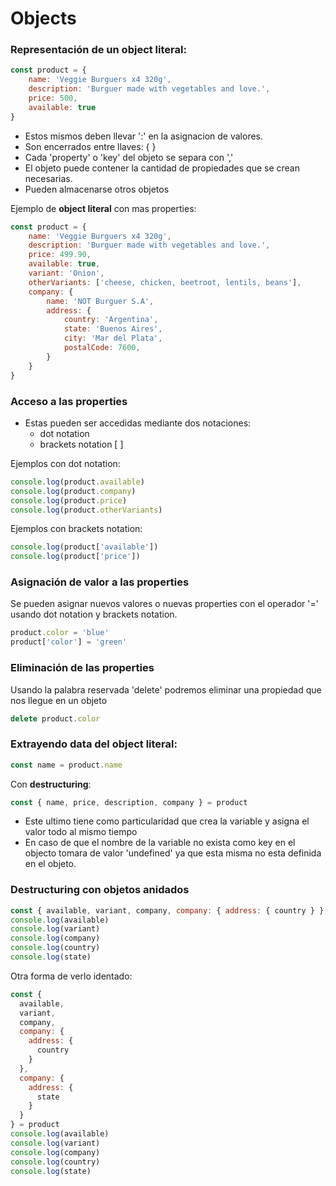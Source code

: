 # Objects

### Representación de un __object literal__:

``` js
const product = {
    name: 'Veggie Burguers x4 320g',
    description: 'Burguer made with vegetables and love.',
    price: 500,
    available: true
}
```
- Estos mismos deben llevar ':' en la asignacion de valores.
- Son encerrados entre llaves: { }
- Cada 'property' o 'key' del objeto se separa con ','
- El objeto puede contener la cantidad de propiedades que se crean necesarias.
- Pueden almacenarse otros objetos

Ejemplo de __object literal__ con mas properties:
``` js
const product = {
    name: 'Veggie Burguers x4 320g',
    description: 'Burguer made with vegetables and love.',
    price: 499.90,
    available: true,
    variant: 'Onion',
    otherVariants: ['cheese, chicken, beetroot, lentils, beans'],
    company: {
        name: 'NOT Burguer S.A',
        address: {
            country: 'Argentina',
            state: 'Buenos Aires',
            city: 'Mar del Plata',
            postalCode: 7600,
        }
    }
}
```

### Acceso a las properties

- Estas pueden ser accedidas mediante dos notaciones:
  - dot notation
  - brackets notation [ ]

Ejemplos con dot notation:

``` js
console.log(product.available)
console.log(product.company)
console.log(product.price)
console.log(product.otherVariants)
```

Ejemplos con brackets notation:

``` js
console.log(product['available'])
console.log(product['price'])
```

### Asignación de valor a las properties
Se pueden asignar nuevos valores o nuevas properties con el operador '=' usando dot notation y brackets notation.
``` js
product.color = 'blue'
product['color'] = 'green'
```

### Eliminación de las properties

Usando la palabra reservada 'delete' podremos eliminar una propiedad que nos llegue en un objeto
``` js 
delete product.color 
```

### Extrayendo data del __object literal__:
``` js
const name = product.name
```

Con __destructuring__:
``` js
const { name, price, description, company } = product
```
- Este ultimo tiene como particularidad que crea la variable y asigna el valor todo al mismo tiempo
- En caso de que el nombre de la variable no exista como key en el objecto tomara de valor 'undefined' ya que esta misma no esta definida en el objeto.

### Destructuring con objetos anidados

``` js
const { available, variant, company, company: { address: { country } }, company: { address: { state } } } = product
console.log(available)
console.log(variant)
console.log(company)
console.log(country)
console.log(state)
```

Otra forma de verlo identado:
``` js
const {
  available,
  variant,
  company,
  company: {
    address: {
      country
    }
  },
  company: {
    address: {
      state
    }
  }
} = product
console.log(available)
console.log(variant)
console.log(company)
console.log(country)
console.log(state)
```

